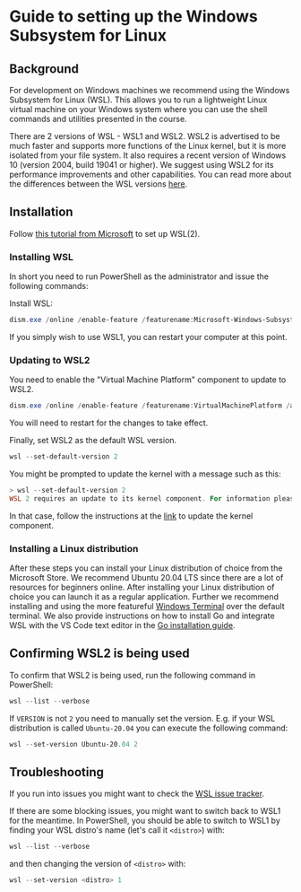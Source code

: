 # Guide to setting up the Windows Subsystem for Linux

## Background

For development on Windows machines we recommend using the Windows Subsystem for Linux (WSL).
This allows you to run a lightweight Linux virtual machine on your Windows system where you can use the shell commands and utilities presented in the course.

There are 2 versions of WSL - WSL1 and WSL2.
WSL2 is advertised to be much faster and supports more functions of the Linux kernel, but it is more isolated from your file system.
It also requires a recent version of Windows 10 (version 2004, build 19041 or higher).
We suggest using WSL2 for its performance improvements and other capabilities.
You can read more about the differences between the WSL versions [here](https://docs.microsoft.com/en-us/windows/wsl/compare-versions).

## Installation

Follow [this tutorial from Microsoft](https://docs.microsoft.com/en-us/windows/wsl/install-win10) to set up WSL(2).

### Installing WSL

In short you need to run PowerShell as the administrator and issue the following commands:

Install WSL:

```powershell
dism.exe /online /enable-feature /featurename:Microsoft-Windows-Subsystem-Linux /all /norestart
```

If you simply wish to use WSL1, you can restart your computer at this point.

### Updating to WSL2

You need to enable the "Virtual Machine Platform" component to update to WSL2.

```powershell
dism.exe /online /enable-feature /featurename:VirtualMachinePlatform /all /norestart
```

You will need to restart for the changes to take effect.

Finally, set WSL2 as the default WSL version.

```powershell
wsl --set-default-version 2
```

You might be prompted to update the kernel with a message such as this:

```powershell
> wsl --set-default-version 2
WSL 2 requires an update to its kernel component. For information please visit https://aka.ms/wsl2kernel
```

In that case, follow the instructions at the [link](https://aka.ms/wsl2kernel) to update the kernel component.

### Installing a Linux distribution

After these steps you can install your Linux distribution of choice from the Microsoft Store.
We recommend Ubuntu 20.04 LTS since there are a lot of resources for beginners online.
After installing your Linux distribution of choice you can launch it as a regular application.
Further we recommend installing and using the more featureful [Windows Terminal](https://www.microsoft.com/en-us/p/windows-terminal/9n0dx20hk701) over the default terminal.
We also provide instructions on how to install Go and integrate WSL with the VS Code text editor in the [Go installation guide](./setup-go-texteditors.md).

## Confirming WSL2 is being used

To confirm that WSL2 is being used, run the following command in PowerShell:

```powershell
wsl --list --verbose
```

If `VERSION` is not `2` you need to manually set the version.
E.g. if your WSL distribution is called `Ubuntu-20.04` you can execute the following command:

```powershell
wsl --set-version Ubuntu-20.04 2
```

## Troubleshooting

If you run into issues you might want to check the [WSL issue tracker](https://github.com/Microsoft/WSL/issues).

If there are some blocking issues, you might want to switch back to WSL1 for the meantime.
In PowerShell, you should be able to switch to WSL1 by finding your WSL distro's name (let's call it `<distro>`) with:

```powershell
wsl --list --verbose
```

and then changing the version of `<distro>` with:

```powershell
wsl --set-version <distro> 1
```
